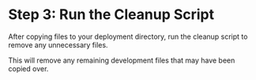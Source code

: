 # Step 3: Run the Cleanup Script

After copying files to your deployment directory, run the cleanup script to remove any unnecessary files.

This will remove any remaining development files that may have been copied over.
